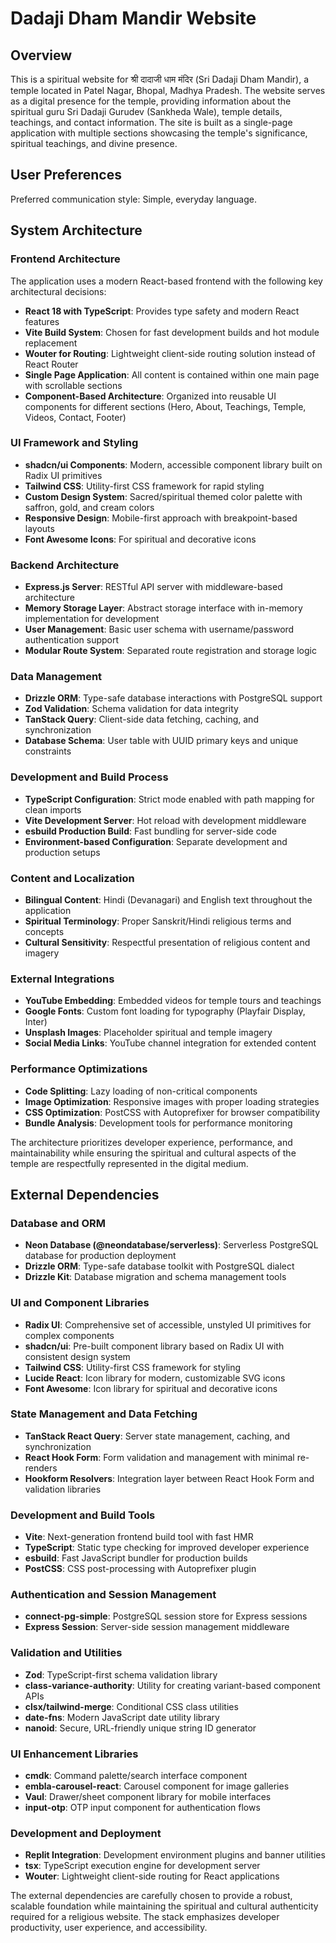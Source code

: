 # Dadaji Dham Mandir Website

## Overview

This is a spiritual website for श्री दादाजी धाम मंदिर (Sri Dadaji Dham Mandir), a temple located in Patel Nagar, Bhopal, Madhya Pradesh. The website serves as a digital presence for the temple, providing information about the spiritual guru Sri Dadaji Gurudev (Sankheda Wale), temple details, teachings, and contact information. The site is built as a single-page application with multiple sections showcasing the temple's significance, spiritual teachings, and divine presence.

## User Preferences

Preferred communication style: Simple, everyday language.

## System Architecture

### Frontend Architecture
The application uses a modern React-based frontend with the following key architectural decisions:

- **React 18 with TypeScript**: Provides type safety and modern React features
- **Vite Build System**: Chosen for fast development builds and hot module replacement
- **Wouter for Routing**: Lightweight client-side routing solution instead of React Router
- **Single Page Application**: All content is contained within one main page with scrollable sections
- **Component-Based Architecture**: Organized into reusable UI components for different sections (Hero, About, Teachings, Temple, Videos, Contact, Footer)

### UI Framework and Styling
- **shadcn/ui Components**: Modern, accessible component library built on Radix UI primitives
- **Tailwind CSS**: Utility-first CSS framework for rapid styling
- **Custom Design System**: Sacred/spiritual themed color palette with saffron, gold, and cream colors
- **Responsive Design**: Mobile-first approach with breakpoint-based layouts
- **Font Awesome Icons**: For spiritual and decorative icons

### Backend Architecture
- **Express.js Server**: RESTful API server with middleware-based architecture
- **Memory Storage Layer**: Abstract storage interface with in-memory implementation for development
- **User Management**: Basic user schema with username/password authentication support
- **Modular Route System**: Separated route registration and storage logic

### Data Management
- **Drizzle ORM**: Type-safe database interactions with PostgreSQL support
- **Zod Validation**: Schema validation for data integrity
- **TanStack Query**: Client-side data fetching, caching, and synchronization
- **Database Schema**: User table with UUID primary keys and unique constraints

### Development and Build Process
- **TypeScript Configuration**: Strict mode enabled with path mapping for clean imports
- **Vite Development Server**: Hot reload with development middleware
- **esbuild Production Build**: Fast bundling for server-side code
- **Environment-based Configuration**: Separate development and production setups

### Content and Localization
- **Bilingual Content**: Hindi (Devanagari) and English text throughout the application
- **Spiritual Terminology**: Proper Sanskrit/Hindi religious terms and concepts
- **Cultural Sensitivity**: Respectful presentation of religious content and imagery

### External Integrations
- **YouTube Embedding**: Embedded videos for temple tours and teachings
- **Google Fonts**: Custom font loading for typography (Playfair Display, Inter)
- **Unsplash Images**: Placeholder spiritual and temple imagery
- **Social Media Links**: YouTube channel integration for extended content

### Performance Optimizations
- **Code Splitting**: Lazy loading of non-critical components
- **Image Optimization**: Responsive images with proper loading strategies
- **CSS Optimization**: PostCSS with Autoprefixer for browser compatibility
- **Bundle Analysis**: Development tools for performance monitoring

The architecture prioritizes developer experience, performance, and maintainability while ensuring the spiritual and cultural aspects of the temple are respectfully represented in the digital medium.

## External Dependencies

### Database and ORM
- **Neon Database (@neondatabase/serverless)**: Serverless PostgreSQL database for production deployment
- **Drizzle ORM**: Type-safe database toolkit with PostgreSQL dialect
- **Drizzle Kit**: Database migration and schema management tools

### UI and Component Libraries  
- **Radix UI**: Comprehensive set of accessible, unstyled UI primitives for complex components
- **shadcn/ui**: Pre-built component library based on Radix UI with consistent design system
- **Tailwind CSS**: Utility-first CSS framework for styling
- **Lucide React**: Icon library for modern, customizable SVG icons
- **Font Awesome**: Icon library for spiritual and decorative icons

### State Management and Data Fetching
- **TanStack React Query**: Server state management, caching, and synchronization
- **React Hook Form**: Form validation and management with minimal re-renders
- **Hookform Resolvers**: Integration layer between React Hook Form and validation libraries

### Development and Build Tools
- **Vite**: Next-generation frontend build tool with fast HMR
- **TypeScript**: Static type checking for improved developer experience
- **esbuild**: Fast JavaScript bundler for production builds
- **PostCSS**: CSS post-processing with Autoprefixer plugin

### Authentication and Session Management
- **connect-pg-simple**: PostgreSQL session store for Express sessions
- **Express Session**: Server-side session management middleware

### Validation and Utilities
- **Zod**: TypeScript-first schema validation library
- **class-variance-authority**: Utility for creating variant-based component APIs
- **clsx/tailwind-merge**: Conditional CSS class utilities
- **date-fns**: Modern JavaScript date utility library
- **nanoid**: Secure, URL-friendly unique string ID generator

### UI Enhancement Libraries
- **cmdk**: Command palette/search interface component
- **embla-carousel-react**: Carousel component for image galleries
- **Vaul**: Drawer/sheet component library for mobile interfaces
- **input-otp**: OTP input component for authentication flows

### Development and Deployment
- **Replit Integration**: Development environment plugins and banner utilities
- **tsx**: TypeScript execution engine for development server
- **Wouter**: Lightweight client-side routing for React applications

The external dependencies are carefully chosen to provide a robust, scalable foundation while maintaining the spiritual and cultural authenticity required for a religious website. The stack emphasizes developer productivity, user experience, and accessibility.